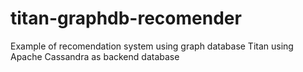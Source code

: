 # titan-graphdb-recomender
Example of recomendation system using graph database Titan using Apache Cassandra as backend database
